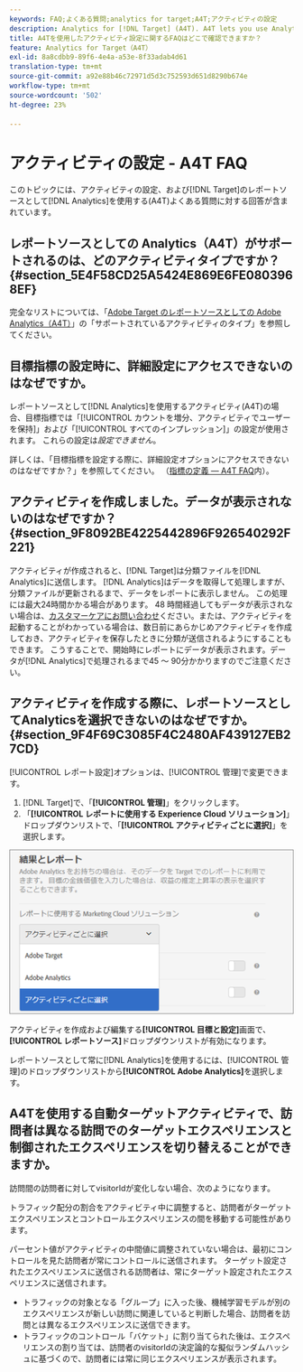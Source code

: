 ```yaml
---
keywords: FAQ;よくある質問;analytics for target;A4T;アクティビティの設定
description: Analytics for [!DNL Target] (A4T). A4T lets you use Analytics reporting for [!DNL Target] アクティビティを使用する場合のアクティビティの設定に関する質問への回答を検索します。
title: A4Tを使用したアクティビティ設定に関するFAQはどこで確認できますか？
feature: Analytics for Target（A4T）
exl-id: 8a8cdbb9-89f6-4e4a-a53e-8f33adab4d61
translation-type: tm+mt
source-git-commit: a92e88b46c72971d5d3c752593d651d8290b674e
workflow-type: tm+mt
source-wordcount: '502'
ht-degree: 23%

---
```


# アクティビティの設定 - A4T FAQ

このトピックには、アクティビティの設定、および[!DNL Target]のレポートソースとして[!DNL Analytics]を使用する(A4T)よくある質問に対する回答が含まれています。

## レポートソースとしての Analytics（A4T）がサポートされるのは、どのアクティビティタイプですか？{#section_5E4F58CD25A5424E869E6FE0803968EF}

完全なリストについては、「[Adobe Target のレポートソースとしての Adobe Analytics（A4T）](/help/c-integrating-target-with-mac/a4t/a4t.md#concept_7540C8C04259434AB6EE33B09F47A1DE)」の「サポートされているアクティビティのタイプ」を参照してください。

## 目標指標の設定時に、詳細設定にアクセスできないのはなぜですか。

レポートソースとして[!DNL Analytics]を使用するアクティビティ(A4T)の場合、目標指標では「[!UICONTROL カウントを増分、アクティビティでユーザーを保持]」および「[!UICONTROL すべてのインプレッション]」の設定が使用されます。 これらの設定は&#x200B;*設定できません*。

詳しくは、「目標指標を設定する際に、詳細設定オプションにアクセスできないのはなぜですか？」を参照してください。 （[指標の定義 — A4T FAQ](/help/c-integrating-target-with-mac/a4t/r-a4t-faq/a4t-faq-metric-definition.md)内）。

## アクティビティを作成しました。データが表示されないのはなぜですか？{#section_9F8092BE4225442896F926540292F221}

アクティビティが作成されると、[!DNL Target]は分類ファイルを[!DNL Analytics]に送信します。 [!DNL Analytics]はデータを取得して処理しますが、分類ファイルが更新されるまで、データをレポートに表示しません。 この処理には最大24時間かかる場合があります。 48 時間経過してもデータが表示されない場合は、[カスタマーケアにお問い合わせ](/help/cmp-resources-and-contact-information.md#reference_ACA3391A00EF467B87930A450050077C)ください。または、アクティビティを起動することがわかっている場合は、数日前にあらかじめアクティビティを作成しておき、アクティビティを保存したときに分類が送信されるようにすることもできます。 こうすることで、開始時にレポートにデータが表示されます。データが[!DNL Analytics]で処理されるまで45 ～ 90分かかりますのでご注意ください。

## アクティビティを作成する際に、レポートソースとしてAnalyticsを選択できないのはなぜですか。{#section_9F4F69C3085F4C2480AF439127EB27CD}

[!UICONTROL レポート設定]オプションは、[!UICONTROL 管理]で変更できます。

1. [!DNL Target]で、「**[!UICONTROL 管理]**」をクリックします。
1. 「**[!UICONTROL レポートに使用する Experience Cloud ソリューション]**」ドロップダウンリストで、「**[!UICONTROL アクティビティごとに選択]**」を選択します。

![](assets/select-per-activity.png)

アクティビティを作成および編集する&#x200B;**[!UICONTROL 目標と設定]**&#x200B;画面で、**[!UICONTROL レポートソース]**&#x200B;ドロップダウンリストが有効になります。

レポートソースとして常に[!DNL Analytics]を使用するには、[!UICONTROL 管理]のドロップダウンリストから&#x200B;**[!UICONTROL Adobe Analytics]**&#x200B;を選択します。

## A4Tを使用する自動ターゲットアクティビティで、訪問者は異なる訪問でのターゲットエクスペリエンスと制御されたエクスペリエンスを切り替えることができますか。

訪問間の訪問者に対してvisitorIdが変化しない場合、次のようになります。

トラフィック配分の割合をアクティビティ中に調整すると、訪問者がターゲットエクスペリエンスとコントロールエクスペリエンスの間を移動する可能性があります。

パーセント値がアクティビティの中間値に調整されていない場合は、最初にコントロールを見た訪問者が常にコントロールに送信されます。 ターゲット設定されたエクスペリエンスに送信される訪問者は、常にターゲット設定されたエクスペリエンスに送信されます。

* トラフィックの対象となる「グループ」に入った後、機械学習モデルが別のエクスペリエンスが新しい訪問に関連していると判断した場合、訪問者を訪問とは異なるエクスペリエンスに送信できます。
* トラフィックのコントロール「バケット」に割り当てられた後は、エクスペリエンスの割り当ては、訪問者のvisitorIdの決定論的な擬似ランダムハッシュに基づくので、訪問者には常に同じエクスペリエンスが表示されます。
